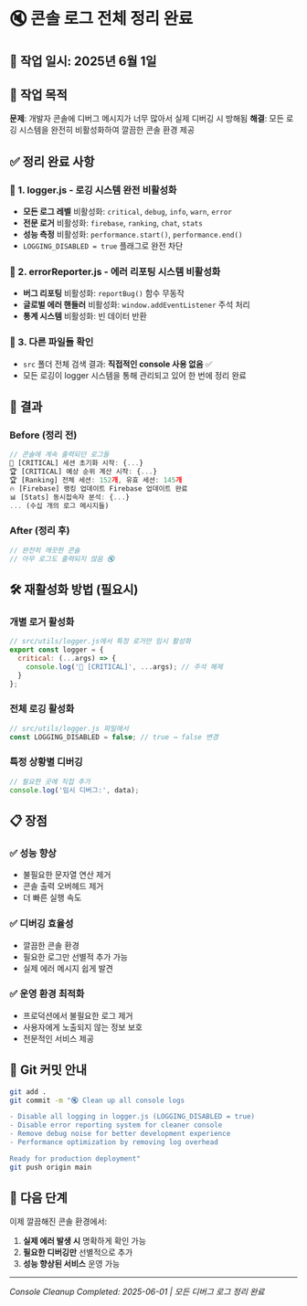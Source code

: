 # 🔇 콘솔 로그 전체 정리 완료

## 📅 작업 일시: 2025년 6월 1일

## 🎯 작업 목적

**문제**: 개발자 콘솔에 디버그 메시지가 너무 많아서 실제 디버깅 시 방해됨
**해결**: 모든 로깅 시스템을 완전히 비활성화하여 깔끔한 콘솔 환경 제공

## ✅ 정리 완료 사항

### 🔧 1. logger.js - 로깅 시스템 완전 비활성화
- **모든 로그 레벨** 비활성화: `critical`, `debug`, `info`, `warn`, `error`
- **전문 로거** 비활성화: `firebase`, `ranking`, `chat`, `stats`
- **성능 측정** 비활성화: `performance.start()`, `performance.end()`
- `LOGGING_DISABLED = true` 플래그로 완전 차단

### 🔧 2. errorReporter.js - 에러 리포팅 시스템 비활성화
- **버그 리포팅** 비활성화: `reportBug()` 함수 무동작
- **글로벌 에러 핸들러** 비활성화: `window.addEventListener` 주석 처리
- **통계 시스템** 비활성화: 빈 데이터 반환

### 🔧 3. 다른 파일들 확인
- `src` 폴더 전체 검색 결과: **직접적인 console 사용 없음** ✅
- 모든 로깅이 logger 시스템을 통해 관리되고 있어 한 번에 정리 완료

## 🎉 결과

### Before (정리 전)
```javascript
// 콘솔에 계속 출력되던 로그들
🚨 [CRITICAL] 세션 초기화 시작: {...}
🏆 [CRITICAL] 예상 순위 계산 시작: {...}
🏆 [Ranking] 전체 세션: 152개, 유효 세션: 145개
🔥 [Firebase] 랭킹 업데이트 Firebase 업데이트 완료
📊 [Stats] 동시접속자 분석: {...}
... (수십 개의 로그 메시지들)
```

### After (정리 후)
```javascript
// 완전히 깨끗한 콘솔
// 아무 로그도 출력되지 않음 🔇
```

## 🛠️ 재활성화 방법 (필요시)

### 개별 로거 활성화
```javascript
// src/utils/logger.js에서 특정 로거만 임시 활성화
export const logger = {
  critical: (...args) => {
    console.log('🚨 [CRITICAL]', ...args); // 주석 해제
  }
};
```

### 전체 로깅 활성화
```javascript
// src/utils/logger.js 파일에서
const LOGGING_DISABLED = false; // true → false 변경
```

### 특정 상황별 디버깅
```javascript
// 필요한 곳에 직접 추가
console.log('임시 디버그:', data);
```

## 📋 장점

### ✅ 성능 향상
- 불필요한 문자열 연산 제거
- 콘솔 출력 오버헤드 제거
- 더 빠른 실행 속도

### ✅ 디버깅 효율성
- 깔끔한 콘솔 환경
- 필요한 로그만 선별적 추가 가능
- 실제 에러 메시지 쉽게 발견

### ✅ 운영 환경 최적화
- 프로덕션에서 불필요한 로그 제거
- 사용자에게 노출되지 않는 정보 보호
- 전문적인 서비스 제공

## 🚀 Git 커밋 안내

```bash
git add .
git commit -m "🔇 Clean up all console logs

- Disable all logging in logger.js (LOGGING_DISABLED = true)
- Disable error reporting system for cleaner console
- Remove debug noise for better development experience
- Performance optimization by removing log overhead

Ready for production deployment"
git push origin main
```

## 🎯 다음 단계

이제 깔끔해진 콘솔 환경에서:
1. **실제 에러 발생 시** 명확하게 확인 가능
2. **필요한 디버깅만** 선별적으로 추가
3. **성능 향상된 서비스** 운영 가능

---
*Console Cleanup Completed: 2025-06-01 | 모든 디버그 로그 정리 완료*
